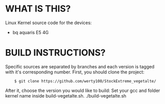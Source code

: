 WHAT IS THIS?
=============

Linux Kernel source code for the devices:
* bq aquaris E5 4G


BUILD INSTRUCTIONS?
===================

Specific sources are separated by branches and each version is tagged with it's corresponding number. First, you should
clone the project:

        $ git clone https://github.com/werty100/StockExtreme_vegetalte/

After it, choose the version you would like to build:
Set your gcc and folder kernel name  inside build-vegetalte.sh.
./build-vegetalte.sh
